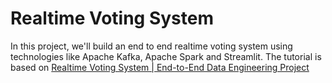 # Realtime Voting System

In this project, we'll build an end to end realtime voting system using technologies like Apache Kafka, Apache Spark and Streamlit.
The tutorial is based on [Realtime Voting System | End-to-End Data Engineering Project](https://www.youtube.com/watch?v=X-JnC9daQxE)
